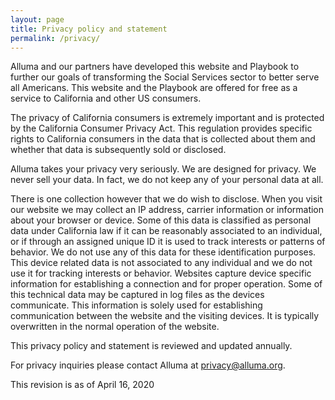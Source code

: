 ```yaml
---
layout: page 
title: Privacy policy and statement
permalink: /privacy/
---
```


Alluma and our partners have developed this website and Playbook to further our goals of transforming the Social Services sector to better serve all Americans. This website and the Playbook are offered for free as a service to California and other US consumers.

The privacy of California consumers is extremely important and is protected by the California Consumer Privacy Act. This regulation provides specific rights to California consumers in the data that is collected about them and whether that data is subsequently sold or disclosed.

Alluma takes your privacy very seriously. We are designed for privacy. We never sell your data. In fact, we do not keep any of your personal data at all.

There is one collection however that we do wish to disclose. When you visit our website we may collect an IP address, carrier information or information about your browser or device. Some of this data is classified as personal data under California law if it can be reasonably associated to an individual, or if through an assigned unique ID it is used to track interests or patterns of behavior. We do not use any of this data for these identification purposes. This device related data is not associated to any individual and we do not use it for tracking interests or behavior. Websites capture device specific information for establishing a connection and for proper operation. Some of this technical data may be captured in log files as the devices communicate. This information is solely used for establishing communication between the website and the visiting devices. It is typically overwritten in the normal operation of the website.

This privacy policy and statement is reviewed and updated annually.

For privacy inquiries please contact Alluma at <a href="mailto:privacy@alluma.org@alluma.org">privacy@alluma.org</a>.

This revision is as of April 16, 2020
                